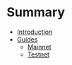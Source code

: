 # Summary

* [Introduction](README.md)
* [Guides](Guides/)
  * [Mainnet](Guides/Mainnet/Story.md)
  * [Testnet](Guides/Testnet/Aztec.md)
